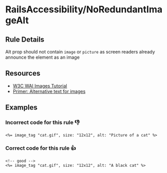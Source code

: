 # RailsAccessibility/NoRedundantImageAlt

## Rule Details

Alt prop should not contain `image` or `picture` as screen readers already announce the element as an image

## Resources

- [W3C WAI Images Tutorial](https://www.w3.org/WAI/tutorials/images/)
- [Primer: Alternative text for images](https://primer.style/design/accessibility/alternative-text-for-images)

## Examples
### **Incorrect** code for this rule 👎

```erb
<%= image_tag "cat.gif", size: "12x12", alt: "Picture of a cat" %>
```

### **Correct** code for this rule  👍

```erb
<!-- good -->
<%= image_tag "cat.gif", size: "12x12", alt: "A black cat" %>
```
